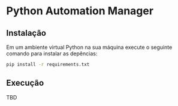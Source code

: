 # Python Automation Manager

## Instalação
Em um ambiente virtual Python na sua máquina execute o seguinte comando para instalar as depências:
```sh
pip install -r requirements.txt
```

## Execução
TBD

